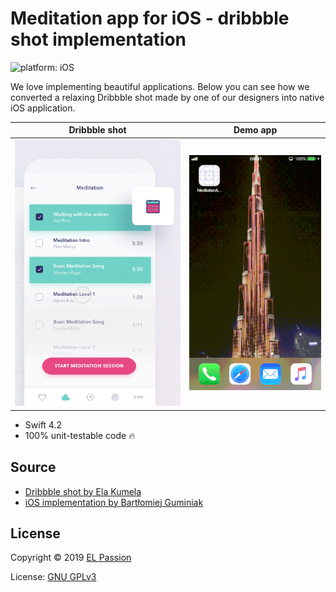 # Meditation app for iOS - dribbble shot implementation

![platform: iOS](https://img.shields.io/badge/platform-iOS-blue.svg)

We love implementing beautiful applications. Below you can see how we converted a relaxing Dribbble shot made by one of our designers 
into native iOS application.

|Dribbble shot|Demo app|
|:-:|:-:|
|[![Shot](shot_animation.gif)](https://dribbble.com/shots/3853204-Meditation-app)|![Preview](app_demo.gif)|

- Swift 4.2
- 100% unit-testable code 🔥

## Source

- [Dribbble shot by Ela Kumela](https://dribbble.com/shots/3853204-Meditation-app)
- [iOS implementation by Bartłomiej Guminiak](https://github.com/elpassion/meditation-ios-demo)

## License

Copyright © 2019 [EL Passion](https://www.elpassion.com)

License: [GNU GPLv3](../../LICENSE)
